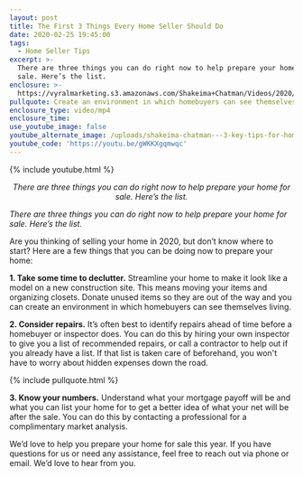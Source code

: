 ```yaml
---
layout: post
title: The First 3 Things Every Home Seller Should Do
date: 2020-02-25 19:45:00
tags:
  - Home Seller Tips
excerpt: >-
  There are three things you can do right now to help prepare your home for
  sale. Here’s the list.
enclosure: >-
  https://vyralmarketing.s3.amazonaws.com/Shakeima+Chatman/Videos/2020/The+First+3+Things+Every+Homeseller+Should+Do.mp4
pullquote: Create an environment in which homebuyers can see themselves living.
enclosure_type: video/mp4
enclosure_time:
use_youtube_image: false
youtube_alternate_image: /uploads/shakeima-chatman---3-key-tips-for-homesellers-youtube-1.jpg
youtube_code: 'https://youtu.be/gWKKXgqmwqc'
---
```


{% include youtube.html %}

<p style="text-align: center;"><em>There are three things you can do right now to help prepare your home for sale. Here’s the list.</em></p>

*There are three things you can do right now to help prepare your home for sale. Here’s the list.*

Are you thinking of selling your home in 2020, but don’t know where to start? Here are a few things that you can be doing now to prepare your home:

**1\. Take some time to declutter.** Streamline your home to make it look like a model on a new construction site. This means moving your items and organizing closets. Donate unused items so they are out of the way and you can create an environment in which homebuyers can see themselves living.

**2\. Consider repairs.** It’s often best to identify repairs ahead of time before a homebuyer or inspector does. You can do this by hiring your own inspector to give you a list of recommended repairs, or call a contractor to help out if you already have a list. If that list is taken care of beforehand, you won't have to worry about hidden expenses down the road.

{% include pullquote.html %}

**3\. Know your numbers.** Understand what your mortgage payoff will be and what you can list your home for to get a better idea of what your net will be after the sale. You can do this by contacting a professional for a complimentary market analysis.

We’d love to help you prepare your home for sale this year. If you have questions for us or need any assistance, feel free to reach out via phone or email. We’d love to hear from you.